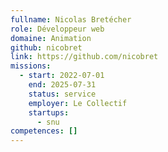 ```yaml
---
fullname: Nicolas Bretécher
role: Développeur web
domaine: Animation
github: nicobret
link: https://github.com/nicobret
missions:
  - start: 2022-07-01
    end: 2025-07-31
    status: service
    employer: Le Collectif
    startups:
      - snu
competences: []
---
```

